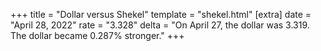 +++
title = "Dollar versus Shekel"
template = "shekel.html"
[extra]
date = "April 28, 2022"
rate = "3.328"
delta = "On April 27, the dollar was 3.319. The dollar became 0.287% stronger."
+++
